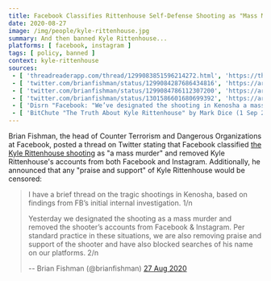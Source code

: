 ```yaml
---
title: Facebook Classifies Rittenhouse Self-Defense Shooting as "Mass Murder"
date: 2020-08-27
image: /img/people/kyle-rittenhouse.jpg
summary: And then banned Kyle Rittenhouse...
platforms: [ facebook, instagram ]
tags: [ policy, banned ]
context: kyle-rittenhouse
sources:
 - [ 'threadreaderapp.com/thread/1299083851596214272.html', 'https://threadreaderapp.com/thread/1299083851596214272.html' ]
 - [ 'twitter.com/brianfishman/status/1299084287686434816', 'https://archive.is/xcNKk' ]
 - [ 'twitter.com/brianfishman/status/1299084786112307200', 'https://archive.is/xj1nF' ]
 - [ 'twitter.com/brianfishman/status/1301586601680699392', 'https://archive.is/1D1VW' ]
 - [ 'Disrn "Facebook: "We’ve designated the shooting in Kenosha a mass murder and are removing posts in support" of Kyle Rittenhouse" by Laura Mize (3 Sep 2020)', 'https://disrn.com/news/facebook-weve-designated-the-shooting-in-kenosha-a-mass-murder-and-are-removing-posts-in-support-of-kyle-rittenhouse' ]
 - [ 'BitChute "The Truth About Kyle Rittenhouse" by Mark Dice (1 Sep 2020)', 'https://www.bitchute.com/video/0oQlnihfxhU/' ]
---
```


Brian Fishman, the head of Counter Terrorism and Dangerous Organizations at
Facebook, posted a thread on Twitter stating that Facebook classified [the Kyle
Rittenhouse shooting](/context/kyle-rittenhouse/) as "a mass murder" and
removed Kyle Rittenhouse's accounts from both Facebook and Instagram.
Additionally, he announced that any "praise and support" of Kyle Rittenhouse
would be censored:
> I have a brief thread on the tragic shootings in Kenosha, based on findings
> from FB’s initial internal investigation. 1/n
>
> Yesterday we designated the shooting as a mass murder and removed the
> shooter’s accounts from Facebook & Instagram. Per standard practice in these
> situations, we are also removing praise and support of the shooter and have
> also blocked searches of his name on our platforms. 2/n
>
> -- Brian Fishman (@brianfishman) [27 Aug 2020](https://archive.is/xcNKk)
